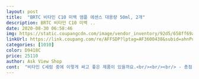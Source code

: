 ```yaml
---
layout: post 
title:  "BRTC 비타민 C10 미백 앰플 에센스 대용량 50ml, 2개" 
description: BRTC 비타민 C10 미백 ..
date: 2020-08-30 06:58:46 
img: https://static.coupangcdn.com/image/vendor_inventory/92d5/658ff69a8c16b7d217fe9238bf49bce36ab184c1947fbd2968d712f3e991.jpg 
linkUrl: https://link.coupang.com/re/AFFSDP?lptag=AF3600438&subid=ahnPublicAsk&pageKey=1337574285&itemId=2363950068&vendorItemId=3193658313&traceid=V0-113-3fb47cea2ecb9c19 
categories: [1010] 
color: D9418C 
price: 25110 
author: Ask View Shop 
cont:  "비타민 C세럼 중에 이렇게 싸고 좋은 제품이 있을까요.<br/><br/><br/> - 총점, 만점 .<br/> ★★★.<br/> ★.<br/> ★<br/><br/> - 평소에 끈적임이 적은 제품을 선호하는데, 두 개<br/>1) 제주 밭벼 추출물 <br/> -<br/>2) 산자나무열매 추출물 <br/> -<br/> 달콤하면서도 산뜻한 레몬향이 첨가된 제품으로<br/> 묽고 끈적임이 적은 액체성분으로 매일 부담없는<br/> 수분감이 높아 피부를 탄탄하게 잡아주어 도포후<br/> 칙칙해진 피부를 화사하게 가꾸어주며, 동시에<br/> 가벼운 도포감 ▷<br/> 미백, 주름개선 효과 ▷<br/> 산뜻한 레몬향 ▷<br/> 탄탄한 수분력 ▷<br/>✔️ BRTC ‘필링패드’ ➞ ‘앰플 에센스(해당제품)’<br/>❙구매목적❙ 스킨 케어용 에센스로 구매<br/>❙배송기간❙ 2일<br/>❙상품상태❙ 양호<br/>❙상품옵션❙ 비타민 C10 앰플에센스 50ml, 2개<br/>❙유통기한❙ 2022.<br/>04.<br/>25 까지<br/>❙피부타입❙ 중성(복합성) and amp;속건성, 예민한 타입<br/>➞ ‘슬리핑팩’ 순으로 사용 중입니다.<br/><br/>➲ 사용후기(첨부사진 참고)<br/>➲ 주문/배송<br/>➲ 총평<br/>ㆍ ㆍㆍ<br/>가격도 적당하고, 효과도 있으니, 꾸준히 재구매 할 생각입니다.<br/><br/>건강해보이는 피부를 도와주는<br/>계속 쓸거예요.<br/><br/>구성에 가성비도 좋고 매우 만족합니다^^ 저처럼<br/>그래야 효과를 보실겁니다.<br/><br/>근데, 이 제품은 무딘 제 피부에서 효과를 보게 해 주는 제품이네요.<br/><br/>기온이 올라도 끈적이거나 피부의 더운 느낌 없이<br/>꼭 써보세요!!<br/>다 써가니 또 재구매합니다<br/>다 쓰면 재구매하러 올게요)‼️<br/>다만, 비타민 C 제품은 햇빛을 보면 산화 하기 때문에 오히려 안 좋다고 해서, 밤에한 바르고 잡니다.<br/><br/>당김이 없고, 촉촉함이 오래 유지됨.<br/><br/>도움을 주는 산자나무열매 추출물과 10가지의<br/>들뜨는게 고민이시라면, 꼭 한 번 사용해보세요♥<br/>딸 20대후반 바를 당시 수분감도 좋고,<br/>먼저 피부결을 정돈하고, 앰플 에센스로 수분을<br/>몇번째 구매인지 셀 필요도 없이<br/>바빠서 이제야 올립니다.<br/><br/>보충해줬더니 확실히 각질없이 화장도 잘먹네요!<br/>봄이라 건조하고 거칠어진 피부?<br/>부담없이 펑펑 쓰니 자주 사게 되네요.<br/><br/>분들께 특히 추천드려요.<br/> 화장 전에 필링패드로<br/>비타민 C와 E가 풍부하고, 손상된 피부 회복에<br/>비타민과 전분질이 풍부하게 함유되어 피부를<br/>비타민이 10% 이상 함유됨.<br/><br/>사용이 가능하며, 흡수가 빠른 편임.<br/><br/>생기있고 윤기있게 만들어주는데 도움을 줌.<br/><br/>세안 >타올드라이 후 퍼스트세럼 대신 쓰는데<br/>속건성(수분부족형) 피부라 얼굴 각질이 잦으신<br/>수분도 많이 보충되고 여드름 진정도 많이 됐어요.<br/><br/>쓸 수 있어요.<br/><br/>아들 딸이 다 써간다고 미리 알려주지요.<br/><br/>아들은 고3, 화농성 여드름, 입가 건조 사용하면서 피부가 좋아지는 걸 보고 세안에 더 공들이니<br/>양쪽 광대에 있는 기미가 확실히 옅어지고 있어요.<br/><br/>욕실의 필수품입니다.<br/><br/>우리 가족은 계속 쓰고 있는 중이예요.<br/><br/>우리는 욕실에 두고<br/>우린 그런 거 없어요<br/>이 앰플을 쓰기 전과 후는<br/>자극은 전혀 없고 가격좋고<br/>잠들기전엔 슬리핑팩도 함께 사용하고 있어요<br/>저는 50초반 아주 건성피부,기미있음  물론,<br/>전 여러번 구매했고<br/>전체적으로 안색이 밝아졌어요.<br/><br/>제 피부가 어떤 화장품을 써도 뒤집어지는 민감성 피부는 아니지만, 그렇다고 드라마틱한 효과를 빨리 보는 피부도 아니거든요.<br/><br/>제가 못 챙겨도<br/>좀 써보고 후기 남기려고 기다렸어요.<br/><br/>주름개선을 위한 기능성 제품임.<br/><br/>지금 3주째 매일 쓰고 있는데, 확실히 효과가 있네요.<br/><br/>착한 상품이예요.<br/><br/>참으로 좋은 사용법이라고 생각해요.<br/><br/>촉촉함과 피부 자체의 윤기가 많이 개선되었고,<br/>충분한 사용 후에 글 써야지하는 게<br/>큰 차이가 있어요.<br/><br/>팩이나 다른 화장품 등으로 노력하지만,<br/>피부 수분 유지가 잘 돼서 촉촉하답니다.<br/><br/>피지분비로 칙칙해진 피부와 각질때문에 늘 화장<br/>화장품 고유의 약품냄새가 거의 없음.<br/><br/>" 
---
```

